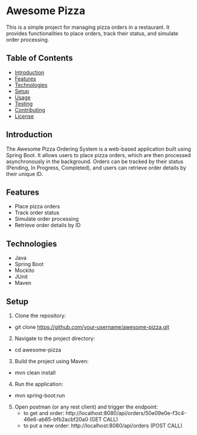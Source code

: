 # Awesome Pizza 

This is a simple project for managing pizza orders in a restaurant. It provides functionalities to place orders, track their status, and simulate order processing.

## Table of Contents

- [Introduction](#introduction)
- [Features](#features)
- [Technologies](#technologies)
- [Setup](#setup)
- [Usage](#usage)
- [Testing](#testing)
- [Contributing](#contributing)
- [License](#license)

## Introduction

The Awesome Pizza Ordering System is a web-based application built using Spring Boot. It allows users to place pizza orders, which are then processed asynchronously in the background. Orders can be tracked by their status (Pending, In Progress, Completed), and users can retrieve order details by their unique ID.

## Features

- Place pizza orders
- Track order status
- Simulate order processing
- Retrieve order details by ID

## Technologies

- Java
- Spring Boot
- Mockito
- JUnit
- Maven

## Setup

1. Clone the repository:

 - git clone https://github.com/your-username/awesome-pizza.git

2. Navigate to the project directory:

 - cd awesome-pizza

3. Build the project using Maven:

 - mvn clean install

4. Run the application:

 - mvn spring-boot:run

5. Open postman (or any rest client) and trigger the endpoint:  
    - to get and order: http://localhost:8080/api/orders/50e09e0e-f3c4-46e6-ab85-bfb2acbf20a0 (GET CALL)
    - to put a new order: http://localhost:8080/api/orders (POST CALL)
